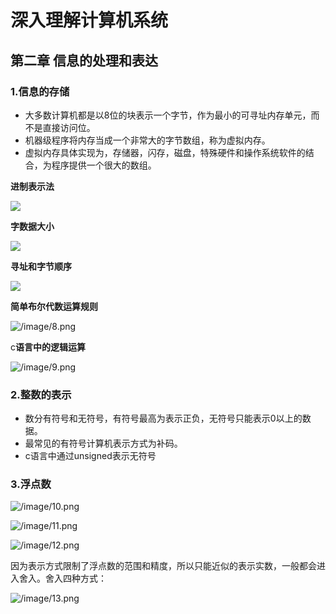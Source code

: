 # 深入理解计算机系统

## 第二章 信息的处理和表达

### 1.信息的存储

- 大多数计算机都是以8位的块表示一个字节，作为最小的可寻址内存单元，而不是直接访问位。
- 机器级程序将内存当成一个非常大的字节数组，称为虚拟内存。
- 虚拟内存具体实现为，存储器，闪存，磁盘，特殊硬件和操作系统软件的结合，为程序提供一个很大的数组。



**进制表示法**

![](https://upload-images.jianshu.io/upload_images/1829481-ca87165dc75a3edb.png?imageMogr2/auto-orient/strip%7CimageView2/2/w/1240)



**字数据大小**

![](https://upload-images.jianshu.io/upload_images/1829481-94273d066fa58f56.png?imageMogr2/auto-orient/strip%7CimageView2/2/w/1240)



**寻址和字节顺序**

![](https://upload-images.jianshu.io/upload_images/1829481-0a5718c8ba4e08ff.png?imageMogr2/auto-orient/strip%7CimageView2/2/w/1240)



**简单布尔代数运算规则**

![/image/8.png](https://upload-images.jianshu.io/upload_images/1829481-2ef6d94a0cb44dbe.png?imageMogr2/auto-orient/strip%7CimageView2/2/w/1240)



c**语言中的逻辑运算**

![/image/9.png](https://upload-images.jianshu.io/upload_images/1829481-5807ddae57a0a236.png?imageMogr2/auto-orient/strip%7CimageView2/2/w/1240)

<!--重点要看文字中true和false的表示-->



### 2.整数的表示



- 数分有符号和无符号，有符号最高为表示正负，无符号只能表示0以上的数据。
- 最常见的有符号计算机表示方式为补码。<!--具体内容详见书中对应描述-->
- c语言中通过unsigned表示无符号



### 3.浮点数



![/image/10.png](https://upload-images.jianshu.io/upload_images/1829481-a577ed2bcf58c60b.png?imageMogr2/auto-orient/strip%7CimageView2/2/w/1240)



![/image/11.png](https://upload-images.jianshu.io/upload_images/1829481-9ec43e9db58fff50.png?imageMogr2/auto-orient/strip%7CimageView2/2/w/1240)



![/image/12.png](https://upload-images.jianshu.io/upload_images/1829481-60ae45568f4392da.png?imageMogr2/auto-orient/strip%7CimageView2/2/w/1240)



因为表示方式限制了浮点数的范围和精度，所以只能近似的表示实数，一般都会进入舍入。舍入四种方式：

![/image/13.png](https://upload-images.jianshu.io/upload_images/1829481-72e6dda00f3feb19.png?imageMogr2/auto-orient/strip%7CimageView2/2/w/1240)

<!--向偶数舍入，感觉类似四舍五入-->